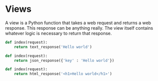 # Views

A view is a Python function that takes a web request and returns a web response. This response can be anything really. The view itself contains whatever logic is necessary to return that response.

```py
def index(request):
    return text_response('Hello world')

def index(request):
    return json_response({'key' : 'Hello world'})

def index(request):
    return html_response('<h1>Hello world</h1>')
```